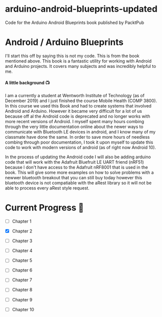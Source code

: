 arduino-android-blueprints-updated
==========================

Code for the Arduino Android Blueprints book published by PacktPub

# Android / Arduino Blueprints

I'll start this off by saying this is not my code. This is from the book 
mentioned above. This book is a fantastic utility for working with
 Android and Arduino projects. It covers many subjects and was 
 incredibly helpful to me. 

#### A little background 📺
I am a currently a student at Wentworth Institute of Technology (as of 
December 2019) and I just finished the course Mobile Health 
(COMP 3800). In this course we used this Book and had to create systems 
that involved Android and Arduino. However it became very difficult for 
a lot of us because off al the Android code is deprecated and no longer 
works with more recent versions of Android. I myself spent many hours 
combing through the very little documentation online about the newer 
ways to communicate with Bluetooth LE devices in android, and I know 
many of my classmate have done the same. In order to save more hours of 
needless combing through poor documentation, I took it upon myself to 
update this code to work with modern versions of android (as of right 
now Android 10).

In the process of updating the Android code I will also be adding arduino
code that will work with the Adafruit Bluefruit LE UART friend (nRF51) 
because I don't have access to the Adafruit nRF8001 that is used in the 
book. This will give some more examples on how to solve problems with a 
newwer bluetooth breakout that you can still buy today however this 
bluetooth device is not compatiable with the aRest library so it will not 
be able to process every aRest style request.


# Current Progress 📲

- [ ] Chapter 1
- [x] Chapter 2
- [ ] Chapter 3
- [ ] Chapter 4
- [ ] Chapter 5
- [ ] Chapter 6
- [ ] Chapter 7
- [ ] Chapter 8
- [ ] Chapter 9
- [ ] Chapter 10

